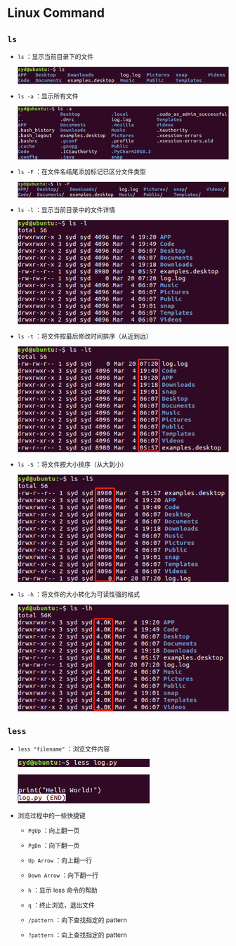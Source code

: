 # Linux Command

## `ls`
* `ls` ：显示当前目录下的文件

    ![](Assets/Images/2019-03-20-23-11-22.png)

* `ls -a` ：显示所有文件

    ![](Assets/Images/2019-03-20-23-11-54.png)

* `ls -F` ：在文件名结尾添加标记已区分文件类型

    ![](Assets/Images/2019-03-20-23-12-36.png)

* `ls -l` ：显示当前目录中的文件详情

    ![](Assets/Images/2019-03-20-23-13-40.png)

* `ls -t` ：将文件按最后修改时间排序（从近到远）

    ![](Assets/Images/2019-03-20-23-15-38.png)

* `ls -S` ：将文件按大小排序（从大到小）

    ![](Assets/Images/2019-03-20-23-16-33.png)

* `ls -h` ：将文件的大小转化为可读性强的格式

    ![](Assets/Images/2019-03-20-23-17-27.png)

## `less`

* `less "filename"` ：浏览文件内容

    ![](Assets/Images/2019-03-23-22-53-50.png)

    ![](Assets/Images/2019-03-23-22-55-06.png)

* 浏览过程中的一些快捷键

    * `PgUp` ：向上翻一页

    * `PgDn` ：向下翻一页

    * `Up Arrow` ：向上翻一行

    * `Down Arrow` ：向下翻一行

    * `h` ：显示 less 命令的帮助

    * `q` ：终止浏览，退出文件

    * `/pattern` ：向下查找指定的 pattern

    * `?pattern` ：向上查找指定的 pattern